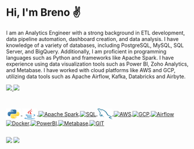 # Hi, I'm Breno ✌️

I am an Analytics Engineer with a strong background in ETL development, data pipeline automation, dashboard creation, and data analysis. I have knowledge of a variety of databases, including PostgreSQL, MySQL, SQL Server, and BigQuery. Additionally, I am proficient in programming languages such as Python and frameworks like Apache Spark. I have experience using data visualization tools such as Power BI, Zoho Analytics, and Metabase. I have worked with cloud platforms like AWS and GCP, utilizing data tools such as Apache Airflow, Kafka, Databricks and Airbyte.

<div>
  <a href="https://github.com/santos-brenoo">
  <img height="166em" src="https://github-readme-stats.vercel.app/api?username=santos-brenoo&show_icons=true&theme=radical&include_all_commits=true&count_private=true"/>
  <img height="166em" src="https://github-readme-stats.vercel.app/api/top-langs/?username=santos-brenoo&layout=compact&langs_count=7&theme=dracula"/>
  <! <img height="166em" src="https://github-readme-stats.vercel.app/api/top-langs/?username=santos-brenoo&layout=compact&langs_count=7&theme=dracula"/>
</div>

  ##
<div style="display: inline_block">
  <br>
    <img align="center" alt="Python" height="30" width="40" src="https://raw.githubusercontent.com/devicons/devicon/master/icons/python/python-original.svg" />
    <img align="center" alt="Java" height="30" width="40" src="https://raw.githubusercontent.com/devicons/devicon/master/icons/java/java-original.svg" />
    <img align="center" alt="Apache Spark" height="30" width="60" src="https://cdn.icon-icons.com/icons2/2699/PNG/512/apache_spark_logo_icon_170561.png" />
    <img align="center" alt="SQL" height="30" width="40" src="https://www.freeiconspng.com/uploads/sql-server-icon-8.png" />
    <img align="center" alt="MySQL" height="30" width="40" src="https://raw.githubusercontent.com/devicons/devicon/master/icons/mysql/mysql-original.svg" />
    <img align="center" alt="AWS" height="28" width="28" src="https://avatars.githubusercontent.com/AWS" />
    <img align="center" alt="GCP" height="28" width="28" src="https://cdn.icon-icons.com/icons2/2699/PNG/512/google_cloud_logo_icon_171058.png" />
    <img align="center" alt="Airflow" height="26" width="28" src="https://avatars.githubusercontent.com/u/33643075?s=280&v=4" />
    <img align="center" alt="Docker" height="30" width="40" src="https://cdn.jsdelivr.net/gh/devicons/devicon/icons/docker/docker-original.svg" />
    <img align="center" alt="PowerBI" height="35" width="70" src="https://cdn.icon-icons.com/icons2/2699/PNG/512/microsoft_powerbi_logo_icon_169958.png" />
    <img align="center" alt="Metabase" height="40" width="80" src="https://cdn.icon-icons.com/icons2/2699/PNG/512/metabase_logo_icon_168103.png" />
    <img align="center" alt="GIT" height="30" width="40"  src="https://cdn.jsdelivr.net/gh/devicons/devicon/icons/git/git-original.svg"/>
</div>
  
 ##
<div>
  <a href="https://au.linkedin.com/in/breno-santos-03983a202/" target="_blank"><img src="https://img.shields.io/badge/-LinkedIn-%230077B5?style=for-the-badge&logo=linkedin&logoColor=white" target="_blank"></a> 
  <a href = "mailto:bls.10@hotmail.com"><img src="https://img.shields.io/badge/Gmail-D14836?style=for-the-badge&logo=gmail&logoColor=white" target="_blank"></a>
<div/>

              

